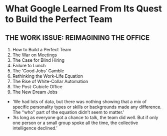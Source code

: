 # What Google Learned From Its Quest to Build the Perfect Team
## THE WORK ISSUE: REIMAGINING THE OFFICE
01. How to Build a Perfect Team
02. The War on Meetings
03. The Case for Blind Hiring
04. Failure to Lunch
05. The 'Good Jobs' Gamble
06. Rethinking the Work-Life Equation
07. The Rise of White-Collar Automation
08. The Post-Cubicle Office
09. The New Dream Jobs
* ‘We had lots of data, but there was nothing showing that a mix of specific personality types or skills or backgrounds made any difference. The ‘‘who’’ part of the equation didn’t seem to matter.’
* ‘As long as everyone got a chance to talk, the team did well. But if only one person or a small group spoke all the time, the collective intelligence declined.’